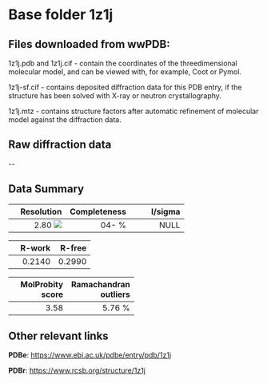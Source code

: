 # Base folder 1z1j

## Files downloaded from wwPDB:

1z1j.pdb and 1z1j.cif - contain the coordinates of the threedimensional molecular model, and can be viewed with, for example, Coot or Pymol.

1z1j-sf.cif - contains deposited diffraction data for this PDB entry, if the structure has been solved with X-ray or neutron crystallography.

1z1j.mtz - contains structure factors after automatic refinement of molecular model against the diffraction data.

## Raw diffraction data

--<br> 

## Data Summary
|   | Resolution | Completeness| I/sigma |
|---|-------------:|----------------:|--------------:|
|   |2.80 <img src="https://latex.codecogs.com/svg.latex?{\mbox{\normalfont\AA}}"/>|  04- %|<img width=50/>NULL |

|   | **R-work**| **R-free**   
|---|-------------:|----------------:|           
||0.2140|0.2990|

|   |**MolProbity<br>score**| **Ramachandran<br>outliers** 
|---|-------------:|----------------:|
||3.58|5.76 %|

## Other relevant links 
**PDBe**:  https://www.ebi.ac.uk/pdbe/entry/pdb/1z1j
 
**PDBr**: https://www.rcsb.org/structure/1z1j 

